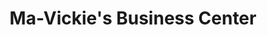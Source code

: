 ---
title: "Ma-Vickie's Business Center"
url: /ganta/ma-vickies-business-center/
shop: Lebensmittel
---